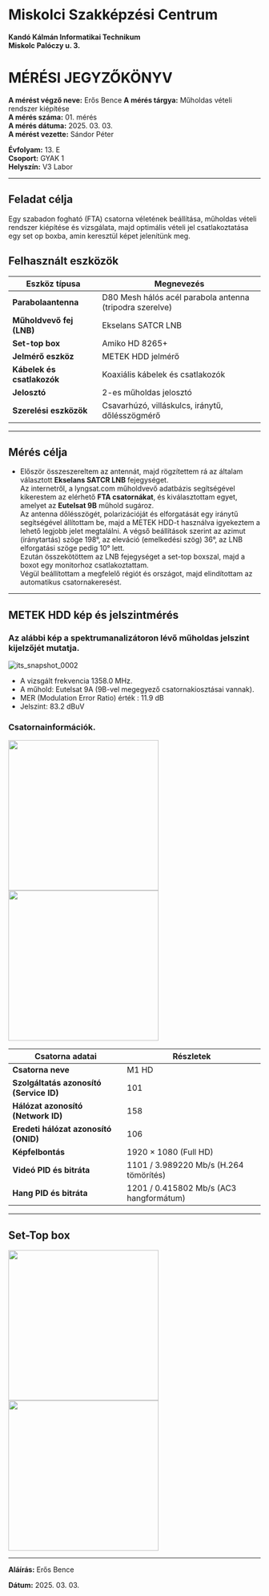 # Miskolci Szakképzési Centrum  
**Kandó Kálmán Informatikai Technikum**  
**Miskolc Palóczy u. 3.**

# MÉRÉSI JEGYZŐKÖNYV 

**A mérést végző neve:** Erős Bence 
**A mérés tárgya:**  Műholdas vételi rendszer kiépítése     
**A mérés száma:** 01. mérés    
**A mérés dátuma:** 2025. 03. 03.    
**A mérést vezette:** Sándor Péter    

**Évfolyam:** 13. E  
**Csoport:** GYAK 1   
**Helyszín:** V3 Labor  

---

## Feladat célja 

Egy szabadon fogható (FTA) csatorna véletének beállítása, műholdas vételi rendszer kiépítése és vizsgálata, majd optimális vételi jel csatlakoztatása egy set op boxba, amin keresztül képet jelenítünk meg.  

## Felhasznált eszközök   

| Eszköz típusa         | Megnevezés                                      |
|-----------------------|------------------------------------------------|
| **Parabolaantenna**   | D80 Mesh hálós acél parabola antenna (tripodra szerelve) |
| **Műholdvevő fej (LNB)** | Ekselans SATCR LNB                           |
| **Set-top box**       | Amiko HD 8265+                                 |
| **Jelmérő eszköz**    | METEK HDD jelmérő                              |
| **Kábelek és csatlakozók** | Koaxiális kábelek és csatlakozók           |
| **Jelosztó**         | 2-es műholdas jelosztó                         |
| **Szerelési eszközök** | Csavarhúzó, villáskulcs, iránytű, dőlésszögmérő |


---

## Mérés célja

- Először összeszereltem az antennát, majd rögzítettem rá az általam választott **Ekselans SATCR LNB** fejegységet.  
Az internetről, a lyngsat.com műholdvevő adatbázis segítségével kikerestem az elérhető **FTA csatornákat**, és kiválasztottam egyet, amelyet az **Eutelsat 9B** műhold sugároz.  
Az antenna dőlésszögét, polarizációját és elforgatását egy iránytű segítségével állítottam be, majd a METEK HDD-t használva igyekeztem a lehető legjobb jelet megtalálni. A végső beállítások szerint az azimut (iránytartás) szöge 198°, az eleváció (emelkedési szög) 36°, az LNB elforgatási szöge pedig 10° lett.  
Ezután összekötöttem az LNB fejegységet a set-top boxszal, majd a boxot egy monitorhoz csatlakoztattam.  
Végül beállítottam a megfelelő régiót és országot, majd elindítottam az automatikus csatornakeresést.

---

## METEK HDD kép és jelszintmérés 

### Az alábbi kép a spektrumanalizátoron lévő műholdas jelszint kijelzőjét mutatja. 

 ![its_snapshot_0002](https://github.com/user-attachments/assets/35f823b8-6930-40b0-b3a9-0e259ef5a671)

  - A vizsgált frekvencia 1358.0 MHz.
  - A műhold: Eutelsat 9A (9B-vel megegyező csatornakiosztásai vannak).
  - MER (Modulation Error Ratio) érték : 11.9 dB 
  - Jelszint: 83.2 dBuV 

### Csatornainformációk.

<img src="https://github.com/user-attachments/assets/f09b20e9-6991-4a65-89e1-371d06a6181d" width="300px">

<img src="https://github.com/user-attachments/assets/c9866975-e921-4f90-85b2-ee9293c21204" width="300px">

| Csatorna adatai         | Részletek                                   |
|------------------------|--------------------------------------------|
| **Csatorna neve**      | M1 HD                                     |
| **Szolgáltatás azonosító (Service ID)** | 101                        |
| **Hálózat azonosító (Network ID)**     | 158                        |
| **Eredeti hálózat azonosító (ONID)**   | 106                        |
| **Képfelbontás**       | 1920 × 1080 (Full HD)                     |
| **Videó PID és bitráta** | 1101 / 3.989220 Mb/s (H.264 tömörítés) |
| **Hang PID és bitráta**  | 1201 / 0.415802 Mb/s (AC3 hangformátum) |


---

## Set-Top box

<img src="https://github.com/user-attachments/assets/7dff4e4b-3a8b-46d3-992a-facbcc0215e6" width="300px">

<img src="https://github.com/user-attachments/assets/031b5371-bec4-4781-b633-25378858c61c" width="300px">


---

**Aláírás:** Erős Bence 

**Dátum:** 2025. 03. 03.

